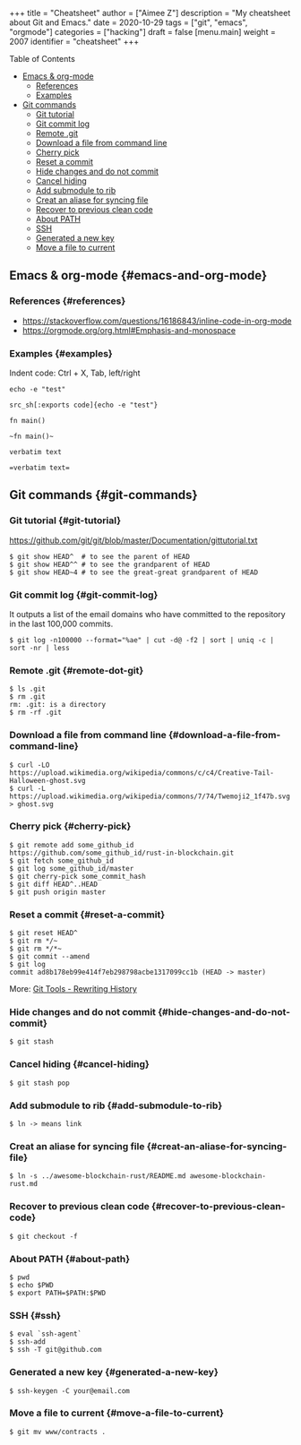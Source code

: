 +++
title = "Cheatsheet"
author = ["Aimee Z"]
description = "My cheatsheet about Git and Emacs."
date = 2020-10-29
tags = ["git", "emacs", "orgmode"]
categories = ["hacking"]
draft = false
[menu.main]
  weight = 2007
  identifier = "cheatsheet"
+++

<div class="ox-hugo-toc toc">
<div></div>

<div class="heading">Table of Contents</div>

- [Emacs & org-mode](#emacs-and-org-mode)
    - [References](#references)
    - [Examples](#examples)
- [Git commands](#git-commands)
    - [Git tutorial](#git-tutorial)
    - [Git commit log](#git-commit-log)
    - [Remote .git](#remote-dot-git)
    - [Download a file from command line](#download-a-file-from-command-line)
    - [Cherry pick](#cherry-pick)
    - [Reset a commit](#reset-a-commit)
    - [Hide changes and do not commit](#hide-changes-and-do-not-commit)
    - [Cancel hiding](#cancel-hiding)
    - [Add submodule to rib](#add-submodule-to-rib)
    - [Creat an aliase for syncing file](#creat-an-aliase-for-syncing-file)
    - [Recover to previous clean code](#recover-to-previous-clean-code)
    - [About PATH](#about-path)
    - [SSH](#ssh)
    - [Generated a new key](#generated-a-new-key)
    - [Move a file to current](#move-a-file-to-current)

</div>
<!--endtoc-->


## Emacs & org-mode {#emacs-and-org-mode}


### References {#references}

-   <https://stackoverflow.com/questions/16186843/inline-code-in-org-mode>
-   <https://orgmode.org/org.html#Emphasis-and-monospace>


### Examples {#examples}

Indent code:
Ctrl + X, Tab, left/right

`echo -e "test"`

```nil
src_sh[:exports code]{echo -e "test"}
```

`fn main()`

```nil
~fn main()~
```

`verbatim text`

```nil
=verbatim text=
```


## Git commands {#git-commands}


### Git tutorial {#git-tutorial}

<https://github.com/git/git/blob/master/Documentation/gittutorial.txt>

```shell
$ git show HEAD^  # to see the parent of HEAD
$ git show HEAD^^ # to see the grandparent of HEAD
$ git show HEAD~4 # to see the great-great grandparent of HEAD
```


### Git commit log {#git-commit-log}

It outputs a list of the email domains who have committed to the repository in the last 100,000 commits.

```shell
$ git log -n100000 --format="%ae" | cut -d@ -f2 | sort | uniq -c | sort -nr | less
```


### Remote .git {#remote-dot-git}

```shell
$ ls .git
$ rm .git
rm: .git: is a directory
$ rm -rf .git
```


### Download a file from command line {#download-a-file-from-command-line}

```shell
$ curl -LO https://upload.wikimedia.org/wikipedia/commons/c/c4/Creative-Tail-Halloween-ghost.svg
$ curl -L https://upload.wikimedia.org/wikipedia/commons/7/74/Twemoji2_1f47b.svg > ghost.svg
```


### Cherry pick {#cherry-pick}

```shell
$ git remote add some_github_id https://github.com/some_github_id/rust-in-blockchain.git
$ git fetch some_github_id
$ git log some_github_id/master
$ git cherry-pick some_commit_hash
$ git diff HEAD^..HEAD
$ git push origin master
```


### Reset a commit {#reset-a-commit}

```shell
$ git reset HEAD^
$ git rm */~
$ git rm */*~
$ git commit --amend
$ git log
commit ad8b178eb99e414f7eb298798acbe1317099cc1b (HEAD -> master)
```

More: [Git Tools - Rewriting History](https://git-scm.com/book/en/v2/Git-Tools-Rewriting-History)


### Hide changes and do not commit {#hide-changes-and-do-not-commit}

```shell
$ git stash
```


### Cancel hiding {#cancel-hiding}

```shell
$ git stash pop
```


### Add submodule to rib {#add-submodule-to-rib}

```shell
$ ln -> means link
```


### Creat an aliase for syncing file {#creat-an-aliase-for-syncing-file}

```shell
$ ln -s ../awesome-blockchain-rust/README.md awesome-blockchain-rust.md
```


### Recover to previous clean code {#recover-to-previous-clean-code}

```shell
$ git checkout -f
```


### About PATH {#about-path}

```shell
$ pwd
$ echo $PWD
$ export PATH=$PATH:$PWD
```


### SSH {#ssh}

```shell
$ eval `ssh-agent`
$ ssh-add
$ ssh -T git@github.com
```


### Generated a new key {#generated-a-new-key}

```shell
$ ssh-keygen -C your@email.com
```


### Move a file to current {#move-a-file-to-current}

```shell
$ git mv www/contracts .
```